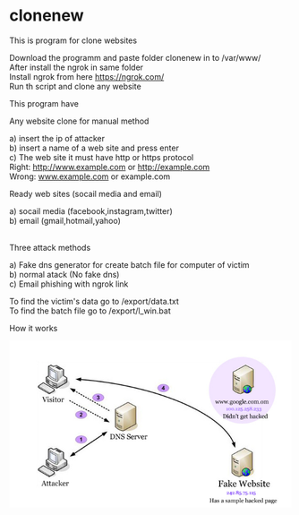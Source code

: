 # clonenew
This is program for clone websites <br />

 Download the programm and paste folder clonenew in to /var/www/ <br />
 After install the ngrok in same folder <br>
 Install ngrok from here https://ngrok.com/ <br>
 Run th script and clone any website <br />

This program have  <br />

Any website clone for manual method <br />

  a) insert the ip of attacker <br />
  b) insert a name of a web site and press enter <br />
  c) The web site it must have http or https protocol <br />
     Right: http://www.example.com or http://example.com <br />
     Wrong: www.example.com or example.com <br />
     


 Ready web sites (socail media and email) <br />
 
 a) socail media (facebook,instagram,twitter) <br />
 b) email (gmail,hotmail,yahoo) <br />



<br />
Three attack methods 

a) Fake dns generator for create batch file for computer of victim <br />
b) normal atack (No fake dns) <br />
c) Email phishing with ngrok link <br />


 To find the victim's data go to /export/data.txt <br />
 To find the batch file go to /export/l_win.bat  <br />
  

How it works

![clonenew1](clonenew1.jpg) 
